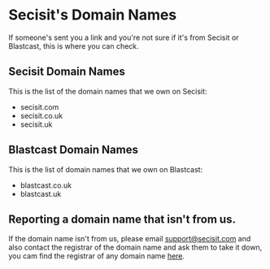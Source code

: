 # Secisit's Domain Names
If someone's sent you a link and you're not sure if it's from Secisit or Blastcast, this is where you can check.

## Secisit Domain Names
This is the list of the domain names that we own on Secisit:

- secisit.com
- secisit.co.uk
- secisit.uk

## Blastcast Domain Names
This is the list of domain names that we own on Blastcast:

- blastcast.co.uk
- blastcast.uk

## Reporting a domain name that isn't from us.
If the domain name isn't from us, please email support@secisit.com and also contact the registrar of the domain name and ask them to take it down, you cam find the registrar of any domain name [here](https://lookup.icann.org).
